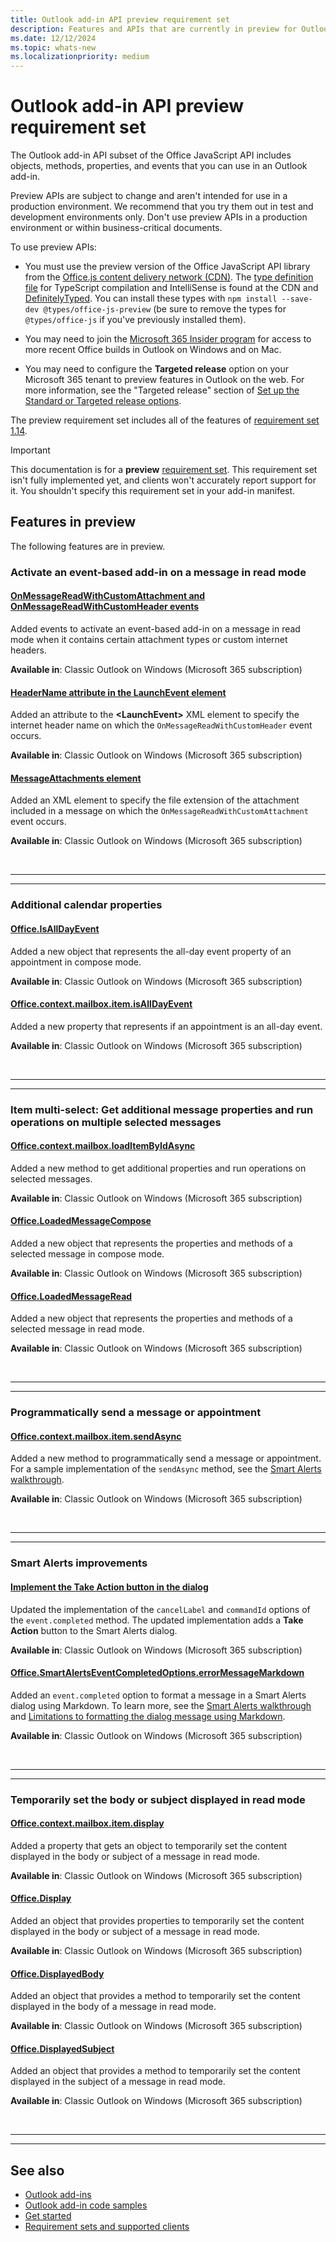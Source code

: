 ```yaml
---
title: Outlook add-in API preview requirement set
description: Features and APIs that are currently in preview for Outlook add-ins.
ms.date: 12/12/2024
ms.topic: whats-new
ms.localizationpriority: medium
---
```


# Outlook add-in API preview requirement set

The Outlook add-in API subset of the Office JavaScript API includes objects, methods, properties, and events that you can use in an Outlook add-in.

Preview APIs are subject to change and aren't intended for use in a production environment. We recommend that you try them out in test and development environments only. Don't use preview APIs in a production environment or within business-critical documents.

To use preview APIs:

- You must use the preview version of the Office JavaScript API library from the [Office.js content delivery network (CDN)](https://appsforoffice.microsoft.com/lib/beta/hosted/office.js). The [type definition file](https://appsforoffice.microsoft.com/lib/beta/hosted/office.d.ts) for TypeScript compilation and IntelliSense is found at the CDN and [DefinitelyTyped](https://raw.githubusercontent.com/DefinitelyTyped/DefinitelyTyped/master/types/office-js-preview/index.d.ts). You can install these types with `npm install --save-dev @types/office-js-preview` (be sure to remove the types for `@types/office-js` if you've previously installed them).

- You may need to join the [Microsoft 365 Insider program](https://insider.microsoft365.com/join) for access to more recent Office builds in Outlook on Windows and on Mac.

- You may need to configure the **Targeted release** option on your Microsoft 365 tenant to preview features in Outlook on the web. For more information, see the "Targeted release" section of [Set up the Standard or Targeted release options](/microsoft-365/admin/manage/release-options-in-office-365#targeted-release).

The preview requirement set includes all of the features of [requirement set 1.14](../requirement-set-1.14/outlook-requirement-set-1.14.md).

> [!IMPORTANT]
> This documentation is for a **preview** [requirement set](../outlook-api-requirement-sets.md). This requirement set isn't fully implemented yet, and clients won't accurately report support for it. You shouldn't specify this requirement set in your add-in manifest.

## Features in preview

The following features are in preview.

### Activate an event-based add-in on a message in read mode

#### [OnMessageReadWithCustomAttachment and OnMessageReadWithCustomHeader events](/office/dev/add-ins/outlook/autolaunch#supported-events)

Added events to activate an event-based add-in on a message in read mode when it contains certain attachment types or custom internet headers.

**Available in**: Classic Outlook on Windows (Microsoft 365 subscription)

#### [HeaderName attribute in the LaunchEvent element](../../../manifest/launchevent.md#attributes)

Added an attribute to the **\<LaunchEvent\>** XML element to specify the internet header name on which the `OnMessageReadWithCustomHeader` event occurs.

**Available in**: Classic Outlook on Windows (Microsoft 365 subscription)

#### [MessageAttachments element](../../../manifest/messageattachments.md)

Added an XML element to specify the file extension of the attachment included in a message on which the `OnMessageReadWithCustomAttachment` event occurs.

**Available in**: Classic Outlook on Windows (Microsoft 365 subscription)

<br>

---

---

### Additional calendar properties

#### [Office.IsAllDayEvent](/javascript/api/outlook/office.isalldayevent?view=outlook-js-preview&preserve-view=true)

Added a new object that represents the all-day event property of an appointment in compose mode.

**Available in**: Classic Outlook on Windows (Microsoft 365 subscription)

#### [Office.context.mailbox.item.isAllDayEvent](office.context.mailbox.item.md#properties)

Added a new property that represents if an appointment is an all-day event.

**Available in**: Classic Outlook on Windows (Microsoft 365 subscription)

<br>

---

---

### Item multi-select: Get additional message properties and run operations on multiple selected messages

#### [Office.context.mailbox.loadItemByIdAsync](/javascript/api/outlook/office.mailbox?view=outlook-js-preview&preserve-view=true#outlook-office-mailbox-loaditembyidasync-member(1))

Added a new method to get additional properties and run operations on selected messages.

**Available in**: Classic Outlook on Windows (Microsoft 365 subscription)

#### [Office.LoadedMessageCompose](/javascript/api/outlook/office.loadedmessagecompose?view=outlook-js-preview&preserve-view=true)

Added a new object that represents the properties and methods of a selected message in compose mode.

**Available in**: Classic Outlook on Windows (Microsoft 365 subscription)

#### [Office.LoadedMessageRead](/javascript/api/outlook/office.loadedmessageread?view=outlook-js-preview&preserve-view=true)

Added a new object that represents the properties and methods of a selected message in read mode.

**Available in**: Classic Outlook on Windows (Microsoft 365 subscription)

<br>

---

---

### Programmatically send a message or appointment

#### [Office.context.mailbox.item.sendAsync](office.context.mailbox.item.md#methods)

Added a new method to programmatically send a message or appointment. For a sample implementation of the `sendAsync` method, see the [Smart Alerts walkthrough](/office/dev/add-ins/outlook/smart-alerts-onmessagesend-walkthrough#programmatically-send-the-item-from-the-task-pane-optional-preview).

**Available in**: Classic Outlook on Windows (Microsoft 365 subscription)

<br>

---

---

### Smart Alerts improvements

#### [Implement the Take Action button in the dialog](/office/dev/add-ins/outlook/smart-alerts-onmessagesend-walkthrough#customize-the-text-and-functionality-of-a-button-in-the-dialog-optional)

Updated the implementation of the `cancelLabel` and `commandId` options of the `event.completed` method. The updated implementation adds a **Take Action** button to the Smart Alerts dialog.

**Available in**: Classic Outlook on Windows (Microsoft 365 subscription)

#### [Office.SmartAlertsEventCompletedOptions.errorMessageMarkdown](/javascript/api/outlook/office.smartalertseventcompletedoptions?view=outlook-js-preview&preserve-view=true#outlook-office-smartalertseventcompletedoptions-errormessagemarkdown-member)

Added an `event.completed` option to format a message in a Smart Alerts dialog using Markdown. To learn more, see the [Smart Alerts walkthrough](/office/dev/add-ins/outlook/smart-alerts-onmessagesend-walkthrough) and [Limitations to formatting the dialog message using Markdown](/office/dev/add-ins/outlook/onmessagesend-onappointmentsend-events#limitations-to-formatting-the-dialog-message-using-markdown).

**Available in**: Classic Outlook on Windows (Microsoft 365 subscription)

<br>

---

---

### Temporarily set the body or subject displayed in read mode

#### [Office.context.mailbox.item.display](/javascript/api/outlook/office.messageread?view=outlook-js-preview&preserve-view=true#outlook-office-messageread-display-member)

Added a property that gets an object to temporarily set the content displayed in the body or subject of a message in read mode.

**Available in**: Classic Outlook on Windows (Microsoft 365 subscription)

#### [Office.Display](/javascript/api/outlook/office.display?view=outlook-js-preview&preserve-view=true)

Added an object that provides properties to temporarily set the content displayed in the body or subject of a message in read mode.

**Available in**: Classic Outlook on Windows (Microsoft 365 subscription)

#### [Office.DisplayedBody](/javascript/api/outlook/office.displayedbody?view=outlook-js-preview&preserve-view=true)

Added an object that provides a method to temporarily set the content displayed in the body of a message in read mode.

**Available in**: Classic Outlook on Windows (Microsoft 365 subscription)

#### [Office.DisplayedSubject](/javascript/api/outlook/office.displayedsubject?view=outlook-js-preview&preserve-view=true)

Added an object that provides a method to temporarily set the content displayed in the subject of a message in read mode.

**Available in**: Classic Outlook on Windows (Microsoft 365 subscription)

<br>

---

---

## See also

- [Outlook add-ins](/office/dev/add-ins/outlook/outlook-add-ins-overview)
- [Outlook add-in code samples](https://developer.microsoft.com/outlook/gallery/?filterBy=Outlook,Samples,Add-ins)
- [Get started](/office/dev/add-ins/quickstarts/outlook-quickstart)
- [Requirement sets and supported clients](../outlook-api-requirement-sets.md)
